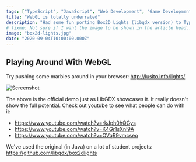 ```yaml
---
tags: ["TypeScript", "JavaScript", "Web Development", "Game Development", "Box2D", "Box2D Lights", "WebGL", "Projects"]
title: "WebGL is totally underrated"
description: "Had some fun porting Box2D Lights (libgdx version) to TypeScript and WebGL."
# fixme: Not sure if I want the image to be shown in the article head.. maybe just use it for og:image and show it somewhere in the article?
image: "box2d-lights.jpg"
date: "2020-09-04T10:00:00.000Z"
---
```


## Playing Around With WebGL

Try pushing some marbles around in your browser: http://lusito.info/lights/

![Screenshot](/assets/box2d-lights.jpg)

The above is the official demo just as LibGDX showcases it. It really doesn't show the full potential. Check out youtube to see what people can do with it:
- https://www.youtube.com/watch?v=rkJph0hQGys
- https://www.youtube.com/watch?v=K4Gr1sXnl9A
- https://www.youtube.com/watch?v=OVqR9vmcseo

We've used the original (in Java) on a lot of student projects: https://github.com/libgdx/box2dlights
